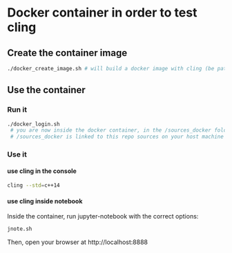 
# Docker container in order to test cling

## Create the container image
````bash
./docker_create_image.sh # will build a docker image with cling (be patient, this requires 10 minutes)
````

## Use the container

### Run it

````bash
./docker_login.sh
 # you are now inside the docker container, in the /sources_docker folder
 # /sources_docker is linked to this repo sources on your host machine
````

### Use it

#### use cling in the console
````bash
cling --std=c++14
````

#### use cling inside notebook

Inside the container, run jupyter-notebook with the correct options:
````bash
jnote.sh
````

Then, open your browser at http://localhost:8888
